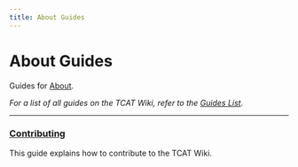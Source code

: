 ```yaml
---
title: About Guides
---
```


# About Guides

Guides for [About](../index.md).

_For a list of all guides on the TCAT Wiki, refer to the [Guides List](../../guides-list/index.md)._

---

### [Contributing](CONTRIBUTING.md)

This guide explains how to contribute to the TCAT Wiki.
